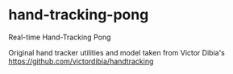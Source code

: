 # hand-tracking-pong
Real-time Hand-Tracking Pong

Original hand tracker utilities and model taken from Victor Dibia's https://github.com/victordibia/handtracking
